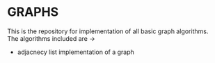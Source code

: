# GRAPHS
This is the repository for implementation of all basic graph algorithms.<br>
The algorithms included are ->
- adjacnecy list implementation of a graph

